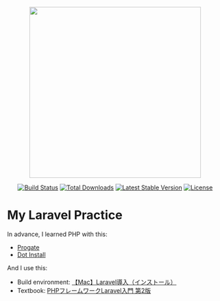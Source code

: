 <p align="center"><a href="https://laravel.com" target="_blank"><img src="https://raw.githubusercontent.com/laravel/art/master/logo-lockup/5%20SVG/2%20CMYK/1%20Full%20Color/laravel-logolockup-cmyk-red.svg" width="400"></a></p>

<p align="center">
<a href="https://travis-ci.org/laravel/framework"><img src="https://travis-ci.org/laravel/framework.svg" alt="Build Status"></a>
<a href="https://packagist.org/packages/laravel/framework"><img src="https://img.shields.io/packagist/dt/laravel/framework" alt="Total Downloads"></a>
<a href="https://packagist.org/packages/laravel/framework"><img src="https://img.shields.io/packagist/v/laravel/framework" alt="Latest Stable Version"></a>
<a href="https://packagist.org/packages/laravel/framework"><img src="https://img.shields.io/packagist/l/laravel/framework" alt="License"></a>
</p>

# My Laravel Practice 

In advance, I learned PHP with this:
- [Progate](https://prog-8.com/languages/php)
- [Dot Install](https://dotinstall.com/lessons)

And I use this:
- Build environment: [【Mac】Laravel導入（インストール）](https://qiita.com/1992_momotaro/items/c84ad1701c4623c04f27)
- Textbook: [PHPフレームワークLaravel入門 第2版](https://amzn.to/3hup9QY)

